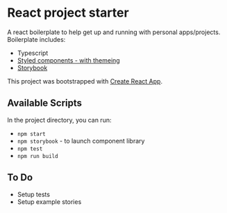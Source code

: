 # React project starter

A react boilerplate to help get up and running with personal apps/projects. Boilerplate includes:

- Typescript
- [Styled components - with themeing](https://www.npmjs.com/package/styled-components)
- [Storybook](https://storybook.js.org/)

This project was bootstrapped with [Create React App](https://github.com/facebook/create-react-app).

## Available Scripts

In the project directory, you can run:

- `npm start`
- `npm storybook` - to launch component library
- `npm test`
- `npm run build`

## To Do

- Setup tests
- Setup example stories
